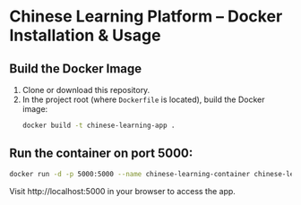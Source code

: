# Chinese Learning Platform – Docker Installation & Usage

## Build the Docker Image
1. Clone or download this repository.
2. In the project root (where `Dockerfile` is located), build the Docker image:
   ```bash
   docker build -t chinese-learning-app .
    ```
## Run the container on port 5000:
```bash
docker run -d -p 5000:5000 --name chinese-learning-container chinese-learning-app
```

Visit http://localhost:5000 in your browser to access the app.
